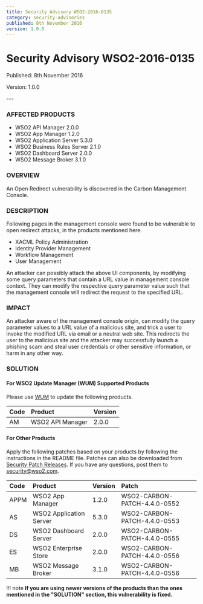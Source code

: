 ```yaml
---
title: Security Advisory WSO2-2016-0135
category: security-advisories
published: 8th November 2016
version: 1.0.0
---
```


# Security Advisory WSO2-2016-0135

<p class="doc-version">Published: 8th November 2016</p>
<p class="doc-version">Version: 1.0.0</p>
---

### AFFECTED PRODUCTS
* WSO2 API Manager 2.0.0
* WSO2 App Manager 1.2.0
* WSO2 Application Server 5.3.0
* WSO2 Business Rules Server 2.1.0
* WSO2 Dashboard Server 2.0.0
* WSO2 Message Broker 3.1.0


### OVERVIEW
An Open Redirect vulnerability is discovered in the Carbon Management Console.


### DESCRIPTION
Following pages in the management console were found to be vulnerable to open redirect attacks, in the products mentioned here.

* XACML Policy Administration
* Identity Provider Management
* Workflow Management
* User Management

An attacker can possibly attack the above UI components, by modifying some query parameters that contain a URL value in management console context. They can modify the respective query parameter value such that the management console will redirect the request to the specified URL.


### IMPACT
An attacker aware of the management console origin, can modify the query parameter values to a URL value of a malicious site, and trick a user to invoke the modified URL via email or a neutral web site. This redirects the user to the malicious site and the attacker may successfully launch a phishing scam and steal user credentials or other sensitive information, or harm in any other way.


### SOLUTION

#### For WSO2 Update Manager (WUM) Supported Products
Please use [WUM](https://wso2.com/updates/wum/) to update the following products.

| **Code** | **Product** | **Version** |
| :--- | :------ | :------ |
| AM | WSO2 API Manager | 2.0.0 |

#### For Other Products
Apply the following patches based on your products by following the instructions in the README file. Patches can also be downloaded from [Security Patch Releases](http://wso2.com/security-patch-releases/). If you have any questions, post them to <security@wso2.com>.


| **Code** | **Product** | **Version** | **Patch** |
| :--- | :------ | :------ | :---- |
| APPM | WSO2 App Manager | 1.2.0 | WSO2-CARBON-PATCH-4.4.0-0552 | 
| AS | WSO2 Application Server | 5.3.0 | WSO2-CARBON-PATCH-4.4.0-0553 |
| DS | WSO2 Dashboard Server | 2.0.0 | WSO2-CARBON-PATCH-4.4.0-0555 |
| ES | WSO2 Enterprise Store | 2.0.0 | WSO2-CARBON-PATCH-4.4.0-0556 |
| MB | WSO2 Message Broker | 3.1.0 | WSO2-CARBON-PATCH-4.4.0-0556 |


!!! note
    **If you are using newer versions of the products than the ones mentioned in the "SOLUTION" section, this vulnerability is fixed.**

